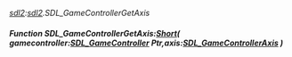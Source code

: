 _[sdl2](../../modules/sdl2/sdl2-module.md):[sdl2](../../modules/sdl2/sdl2-module.md).SDL\_GameControllerGetAxis_
##### Function SDL\_GameControllerGetAxis:[Short](../../modules/wonkey/wonkey-types-short.md)( gamecontroller:[SDL_GameController](../../modules/sdl2/sdl2-sdl_gamecontroller.md) Ptr,axis:[SDL_GameControllerAxis](../../modules/sdl2/sdl2-sdl_gamecontrolleraxis.md) )
